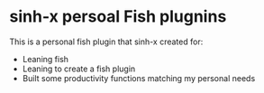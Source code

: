 # sinh-x persoal Fish plugnins

This is a personal fish plugin that sinh-x created for:

 - Leaning fish 
 - Leaning to create a fish plugin
 - Built some productivity functions matching my personal needs
